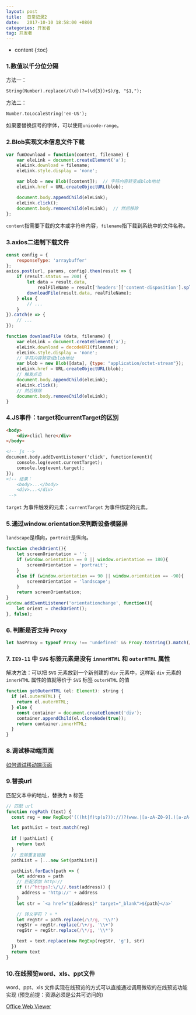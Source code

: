 ```yaml
---
layout: post
title:  日常记录2
date:   2017-10-10 18:58:00 +0800
categories: 开发者
tag: 开发者
---
```


* content
{:toc}

### 1.数值以千分位分隔

方法一：

    String(Number).replace(/(\d)(?=(\d{3})+$)/g, "$1,");

方法二：

    Number.toLocaleString('en-US');

如果要替换逗号的字体，可以使用`unicode-range`。

### 2.Blob实现文本信息文件下载

```js
var funDownload = function(content, filename) {
    var eleLink = document.createElement('a');
    eleLink.download = filename;
    eleLink.style.display = 'none';

    var blob = new Blob([content]);  // 字符内容转变成blob地址
    eleLink.href = URL.createObjectURL(blob);

    document.body.appendChild(eleLink);
    eleLink.click();
    document.body.removeChild(eleLink);  // 然后移除
};
```

`content`指需要下载的文本或字符串内容，`filename`指下载到系统中的文件名称。

### 3.axios二进制下载文件

```js
const config = {
    responseType: 'arraybuffer'
};
axios.post(url, params, config).then(result => {
    if (result.status == 200) {
        let data = result.data,
            realFileName = result['headers']['content-disposition'].split('filename=')[1];
        downloadFile(result.data, realFileName);
    } else {
        // ...
    }
}).catch(e => {
    // ...
});

function downloadFile (data, filename) {
    var eleLink = document.createElement('a');
    eleLink.download = decodeURI(filename);
    eleLink.style.display = 'none';
    // 字符内容转变成blob地址
    var blob = new Blob([data], {type: "application/octet-stream"});
    eleLink.href = URL.createObjectURL(blob);
    // 触发点击
    document.body.appendChild(eleLink);
    eleLink.click();
    // 然后移除
    document.body.removeChild(eleLink);
}
```

### 4.JS事件：target和currentTarget的区别

```html
<body>
    <div>clicl here</div>
</body>

<!-- js -->
document.body.addEventListener('click', function(event){
    console.log(event.currentTarget);
    console.log(event.target);
});
<!-- 结果：
    <body>...</body>
    <div>...</div>
 -->
```

`target` 为事件触发的元素；`currentTarget` 为事件绑定的元素。

### 5.通过window.orientation来判断设备横竖屏

`landscape`是横向，`portrait`是纵向。

```javascript
function checkOrient(){
    let screenOrientation = '';
    if (window.orientation == 0 || window.orientation == 180){
        screenOrientation = 'portrait';
    }
    else if (window.orientation == 90 || window.orientation == -90){
        screenOrientation = 'landscape';
    }
    return screenOrientation;
}
window.addEventListener('orientationchange', function(){
    let orient = checkOrient();
}, false);
```

### 6. 判断是否支持 Proxy

```js
let hasProxy = typeof Proxy !== 'undefined' && Proxy.toString().match(/native code/);
```

### 7. `IE9-11` 中 `SVG` 标签元素是没有 `innerHTML` 和 `outerHTML` 属性

解决方法：可以把 `SVG` 元素放到一个新创建的 `div` 元素中，这样新 `div` 元素的 `innerHTML` 属性的值就等价于 `SVG` 标签 `outerHTML` 的值

```js
function getOuterHTML (el: Element): string {
  if (el.outerHTML) {
    return el.outerHTML;
  } else {
    const container = document.createElement('div');
    container.appendChild(el.cloneNode(true));
    return container.innerHTML;
  }
}
```

### 8.调试移动端页面

[如何调试移动端页面](https://cloud.tencent.com/developer/article/1142556)

### 9.替换url

匹配文本中的地址，替换为 a 标签

```js
// 匹配 url
function regPath (text) {
  const reg = new RegExp('(((ht|f)tp(s?))://)?(www.|[a-zA-Z0-9].)[a-zA-Z0-9-.]+.(com|edu|gov|mil|net|org|biz|info|name|museum|us|ca|uk|cn|hk)(:[0-9]+)*(/($|[a-zA-Z0-9.,;?\'\\+&amp;%$#*=~_-]+)*)*', 'g')

  let pathList = text.match(reg)
  
  if (!pathList) {
    return text
  }
  // 去除重复链接
  pathList = [...new Set(pathList)]

  pathList.forEach(path => {
    let address = path
    // 匹配添加 http://
    if (!/^https?:\/\//.test(address)) {
      address = 'http://' + address
    }
    let str = `<a href="${address}" target="_blank">${path}</a>`

    // 转义字符 ? + *
    let regStr = path.replace(/\?/g, '\\?')
    regStr = regStr.replace(/\+/g, '\\+')
    regStr = regStr.replace(/\*/g, '\\*')

    text = text.replace(new RegExp(regStr, 'g'), str)
  })
  return text
}
```

### 10.在线预览word、xls、ppt文件

word、ppt、xls 文件实现在线预览的方式可以直接通过调用微软的在线预览功能实现 (预览前提：资源必须是公共可访问的)

[Office Web Viewer](https://www.microsoft.com/en-us/microsoft-365/blog/2013/04/10/office-web-viewer-view-office-documents-in-a-browser/?eu=true)